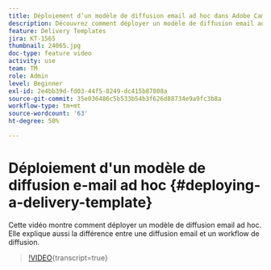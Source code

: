 ```yaml
---
title: Déploiement d’un modèle de diffusion email ad hoc dans Adobe Campaign Classic
description: Découvrez comment déployer un modèle de diffusion email ad hoc et comprendre la différence entre une diffusion email et un workflow de diffusion.
feature: Delivery Templates
jira: KT-1565
thumbnail: 24065.jpg
doc-type: feature video
activity: use
team: TM
role: Admin
level: Beginner
exl-id: 2e4bb39d-fd03-44f5-8249-dc415b87808a
source-git-commit: 35e036486c5b533b54b3f626d88734e9a9fc3b8a
workflow-type: tm+mt
source-wordcount: '63'
ht-degree: 50%

---
```


# Déploiement d&#39;un modèle de diffusion e-mail ad hoc {#deploying-a-delivery-template}

Cette vidéo montre comment déployer un modèle de diffusion email ad hoc. Elle explique aussi la différence entre une diffusion email et un workflow de diffusion.

>[!VIDEO](https://video.tv.adobe.com/v/27448?quality=12&learn=on&captions=fre_fr){transcript=true}
